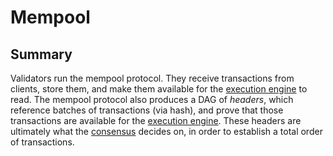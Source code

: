 # Mempool

## Summary
Validators run the mempool protocol. 
They receive transactions from clients, store them, and make them available for the [execution engine](execution.md) to read. 
The mempool protocol also produces a DAG of *headers*, which reference batches of transactions (via hash), and prove that those transactions are available for the [execution engine](execution.md). 
These headers are ultimately what the [consensus](heterogeneous_paxos.md) decides on, in order to establish a total order of transactions.
